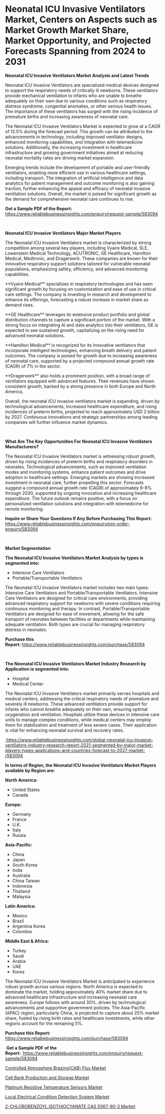 <p><h1>Neonatal ICU Invasive Ventilators Market, Centers on Aspects such as Market Growth Market Share, Market Opportunity, and Projected Forecasts Spanning from 2024 to 2031</h1></p><p><strong>Neonatal ICU Invasive Ventilators Market Analysis and Latest Trends</strong></p>
<p><p>Neonatal ICU Invasive Ventilators are specialized medical devices designed to support the respiratory needs of critically ill newborns. These ventilators provide mechanical ventilation to infants who are unable to breathe adequately on their own due to various conditions such as respiratory distress syndrome, congenital anomalies, or other serious health issues. The importance of these ventilators has surged with the rising incidence of premature births and increasing awareness of neonatal care.</p><p>The Neonatal ICU Invasive Ventilators Market is expected to grow at a CAGR of 12.5% during the forecast period. This growth can be attributed to the advancements in technology, including improved ventilator designs, enhanced monitoring capabilities, and integration with telemedicine solutions. Additionally, the increasing investment in healthcare infrastructure and growing government initiatives aimed at reducing neonatal mortality rates are driving market expansion. </p><p>Emerging trends include the development of portable and user-friendly ventilators, enabling more efficient use in various healthcare settings, including transport. The integration of artificial intelligence and data analytics for patient management and outcome monitoring is also gaining traction, further enhancing the appeal and efficacy of neonatal invasive ventilation solutions. Overall, the market is poised for significant growth as the demand for comprehensive neonatal care continues to rise.</p></p>
<p><strong>Get a Sample PDF of the Report:&nbsp;</strong> <a href="https://www.reliablebusinessinsights.com/enquiry/request-sample/583094?utm_campaign=102&utm_medium=2&utm_source=Github&utm_content=ia&utm_term=09122024&utm_id=neonatal-icu-invasive-ventilators">https://www.reliablebusinessinsights.com/enquiry/request-sample/583094</a></p>
<p>&nbsp;</p>
<p><strong>Neonatal ICU Invasive Ventilators Major Market Players</strong></p>
<p><p>The Neonatal ICU Invasive Ventilators market is characterized by strong competition among several key players, including Vyaire Medical, SLE, Lowenstein Medical Technology, ACUTRONIC, GE Healthcare, Hamilton Medical, Medtronic, and Dragerwerk. These companies are known for their innovative respiratory support solutions tailored for vulnerable neonatal populations, emphasizing safety, efficiency, and advanced monitoring capabilities.</p><p>**Vyaire Medical** specializes in respiratory technologies and has seen significant growth by focusing on customization and ease of use in critical care settings. The company is investing in research and development to enhance its offerings, forecasting a robust increase in market share as demand rises.</p><p>**GE Healthcare** leverages its extensive product portfolio and global distribution channels to capture a significant portion of the market. With a strong focus on integrating AI and data analytics into their ventilators, GE is expected to see sustained growth, capitalizing on the rising need for advanced neonatal solutions.</p><p>**Hamilton Medical** is recognized for its innovative ventilators that incorporate intelligent technologies, enhancing breath delivery and patient outcomes. The company is poised for growth due to increasing awareness of neonatal care, supported by a projected compound annual growth rate (CAGR) of 7% in the sector.</p><p>**Dragerwerk** also holds a prominent position, with a broad range of ventilators equipped with advanced features. Their revenues have shown consistent growth, backed by a strong presence in both Europe and North America.</p><p>Overall, the neonatal ICU invasive ventilators market is expanding, driven by technological advancements, increased healthcare expenditure, and rising incidences of preterm births, projected to reach approximately USD 2 billion by 2027. Continuous innovations and strategic partnerships among leading companies will further influence market dynamics.</p></p>
<p>&nbsp;</p>
<p><strong>What Are The Key Opportunities For Neonatal ICU Invasive Ventilators Manufacturers?</strong></p>
<p><p>The Neonatal ICU Invasive Ventilators market is witnessing robust growth, driven by rising incidences of preterm births and respiratory disorders in neonates. Technological advancements, such as improved ventilation modes and monitoring systems, enhance patient outcomes and drive adoption in healthcare settings. Emerging markets are showing increased investment in neonatal care, further propelling this sector. Forecasts suggest a compound annual growth rate (CAGR) of approximately 6-8% through 2030, supported by ongoing innovation and increasing healthcare expenditure. The future outlook remains positive, with a focus on personalized ventilation solutions and integration with telemedicine for remote monitoring.</p></p>
<p><strong>Inquire or Share Your Questions If Any Before Purchasing This Report:</strong> <a href="https://www.reliablebusinessinsights.com/enquiry/pre-order-enquiry/583094?utm_campaign=102&utm_medium=2&utm_source=Github&utm_content=ia&utm_term=09122024&utm_id=neonatal-icu-invasive-ventilators">https://www.reliablebusinessinsights.com/enquiry/pre-order-enquiry/583094</a></p>
<p>&nbsp;</p>
<p><strong>Market Segmentation</strong></p>
<p><strong>The Neonatal ICU Invasive Ventilators Market Analysis by types is segmented into:</strong></p>
<p><ul><li>Intensive Care Ventilators</li><li>Portable/Transportable Ventilators</li></ul></p>
<p><p>The Neonatal ICU Invasive Ventilators market includes two main types: Intensive Care Ventilators and Portable/Transportable Ventilators. Intensive Care Ventilators are designed for critical care environments, providing advanced respiratory support for newborns with severe conditions requiring continuous monitoring and therapy. In contrast, Portable/Transportable Ventilators are designed for ease of movement, allowing for the safe transport of neonates between facilities or departments while maintaining adequate ventilation. Both types are crucial for managing respiratory distress in neonates.</p></p>
<p><strong>Purchase this Report:&nbsp;</strong><a href="https://www.reliablebusinessinsights.com/purchase/583094?utm_campaign=102&utm_medium=2&utm_source=Github&utm_content=ia&utm_term=09122024&utm_id=neonatal-icu-invasive-ventilators">https://www.reliablebusinessinsights.com/purchase/583094</a></p>
<p>&nbsp;</p>
<p><strong>The Neonatal ICU Invasive Ventilators Market Industry Research by Application is segmented into:</strong></p>
<p><ul><li>Hospital</li><li>Medical Center</li></ul></p>
<p><p>The Neonatal ICU Invasive Ventilators market primarily serves hospitals and medical centers, addressing the critical respiratory needs of premature and severely ill newborns. These advanced ventilators provide support for infants who cannot breathe adequately on their own, ensuring optimal oxygenation and ventilation. Hospitals utilize these devices in intensive care units to manage complex conditions, while medical centers may employ them for stabilization and treatment of less severe cases. Their application is vital for enhancing neonatal survival and recovery rates.</p></p>
<p><a href="https://www.reliablebusinessinsights.com/global-neonatal-icu-invasive-ventilators-industry-research-report-2021-segmented-by-major-market-players-types-applications-and-countries-forecast-to-2027-market-r583094?utm_campaign=102&utm_medium=2&utm_source=Github&utm_content=ia&utm_term=09122024&utm_id=neonatal-icu-invasive-ventilators">&nbsp;https://www.reliablebusinessinsights.com/global-neonatal-icu-invasive-ventilators-industry-research-report-2021-segmented-by-major-market-players-types-applications-and-countries-forecast-to-2027-market-r583094</a></p>
<p><strong>In terms of Region, the Neonatal ICU Invasive Ventilators Market Players available by Region are:</strong></p>
<p>
    <p> <strong> North America: </strong>
        <ul>
            <li>United States</li>
            <li>Canada</li>
        </ul>
        </p> 
    <p> <strong> Europe: </strong>
        <ul>
            <li>Germany</li>
            <li>France</li>
            <li>U.K.</li>
            <li>Italy</li>
            <li>Russia</li>
        </ul>
        </p> 
    <p> <strong> Asia-Pacific: </strong>
        <ul>
            <li>China</li>
            <li>Japan</li>
            <li>South Korea</li>
            <li>India</li>
            <li>Australia</li>
            <li>China Taiwan</li>
            <li>Indonesia</li>
            <li>Thailand</li>
            <li>Malaysia</li>
        </ul>
        </p> 
    <p> <strong> Latin America: </strong>
        <ul>
            <li>Mexico</li>
            <li>Brazil</li>
            <li>Argentina Korea</li>
            <li>Colombia</li>
        </ul>
        </p> 
    <p> <strong> Middle East & Africa: </strong>
        <ul>
            <li>Turkey</li>
            <li>Saudi</li>
            <li>Arabia</li>
            <li>UAE</li>
            <li>Korea</li>
        </ul>
    </p>
    </p>
<p><p>The Neonatal ICU Invasive Ventilators Market is anticipated to experience robust growth across various regions. North America is expected to dominate the market, holding approximately 40% market share due to advanced healthcare infrastructure and increasing neonatal care awareness. Europe follows with around 30%, driven by technological advancements and supportive government policies. The Asia-Pacific (APAC) region, particularly China, is projected to capture about 25% market share, fueled by rising birth rates and healthcare investments, while other regions account for the remaining 5%.</p></p>
<p><strong>Purchase this Report: </strong><a href="https://www.reliablebusinessinsights.com/purchase/583094?utm_campaign=102&utm_medium=2&utm_source=Github&utm_content=ia&utm_term=09122024&utm_id=neonatal-icu-invasive-ventilators">https://www.reliablebusinessinsights.com/purchase/583094</a></p>
<p>&nbsp;<strong>Get a Sample PDF of the Report:&nbsp;&nbsp;</strong><a href="https://www.reliablebusinessinsights.com/enquiry/request-sample/583094?utm_campaign=102&utm_medium=2&utm_source=Github&utm_content=ia&utm_term=09122024&utm_id=neonatal-icu-invasive-ventilators">https://www.reliablebusinessinsights.com/enquiry/request-sample/583094</a></p>
<p><strong></strong></p>
<p><p><a href="https://github.com/cervetatum8110/Market-Research-Report-List-1/blob/main/controlled-atmosphere-brazingcab-flux-market.md?utm_campaign=102&utm_medium=2&utm_source=Github&utm_content=ia&utm_term=09122024&utm_id=neonatal-icu-invasive-ventilators">Controlled Atmosphere Brazing(CAB) Flux Market</a></p><p><a href="https://www.linkedin.com/pulse/cell-bank-production-storage-market-trends-forecast-growth-ylygf?utm_campaign=102&utm_medium=2&utm_source=Github&utm_content=ia&utm_term=09122024&utm_id=neonatal-icu-invasive-ventilators">Cell Bank Production and Storage Market</a></p><p><a href="https://www.linkedin.com/pulse/platinum-resistive-temperature-sensors-market-research-sales-hfvkf?utm_campaign=102&utm_medium=2&utm_source=Github&utm_content=ia&utm_term=09122024&utm_id=neonatal-icu-invasive-ventilators">Platinum Resistive Temperature Sensors Market</a></p><p><a href="https://www.linkedin.com/pulse/local-electrical-condition-detection-system-market-analysis-t1i2e?utm_campaign=102&utm_medium=2&utm_source=Github&utm_content=ia&utm_term=09122024&utm_id=neonatal-icu-invasive-ventilators">Local Electrical Condition Detection System Market</a></p><p><a href="https://github.com/NargisHussain75/Market-Research-Report-List-1/blob/main/2-chlorobenzoyl-isothiocyanate-cas-5067-90-3-market.md?utm_campaign=102&utm_medium=2&utm_source=Github&utm_content=ia&utm_term=09122024&utm_id=neonatal-icu-invasive-ventilators">2-CHLOROBENZOYL ISOTHIOCYANATE CAS 5067-90-3 Market</a></p></p>